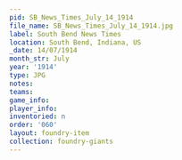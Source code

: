 ```yaml
---
pid: SB_News_Times_July_14_1914
file_name: SB_News_Times_July_14_1914.jpg
label: South Bend News Times
location: South Bend, Indiana, US
_date: 14/07/1914
month_str: July
year: '1914'
type: JPG
notes: 
teams: 
game_info: 
player_info: 
inventoried: n
order: '060'
layout: foundry-item
collection: foundry-giants
---
```

